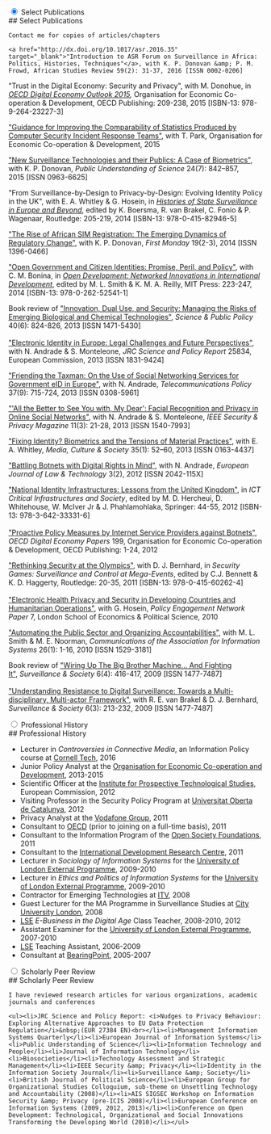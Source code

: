 <div class="tabs">
  <input type="radio" name="tabs" id="tabone" checked="checked">
  <label for="tabone">Select Publications</label>
  <div class="tab">
    ## Select Publications
    
    Contact me for copies of articles/chapters
   
    <a href="http://dx.doi.org/10.1017/asr.2016.35" target="_blank">"Introduction to ASR Forum on Surveillance in Africa: Politics, Histories, Techniques"</a>, with K. P. Donovan &amp; P. M. Frowd, African Studies Review 59(2): 31-37, 2016 [ISSN 0002-0206]

"Trust in the Digital Economy: Security and Privacy", with M. Donohue, in <a href="http://dx.doi.org/10.1787/9789264232440-en" target="_blank"><i>OECD Digital Economy Outlook</i>&nbsp;</a><i><a href="http://dx.doi.org/10.1787/9789264232440-en" target="_blank">2015</a>,&nbsp;</i>Organisation for Economic Co-operation &amp; Development,<i> </i>OECD Publishing: 209-238, 2015 [ISBN-13: 978-9-264-23227-3]<br>

<a href="http://oe.cd/csirt-stat" target="_blank">"Guidance for Improving the Comparability of Statistics Produced by Computer Security Incident Response Teams"</a>, with T. Park, Organisation for Economic Co-operation &amp; Development, 2015

<a href="http://dx.doi.org/10.1177/0963662513514173" target="_blank">"New Surveillance Technologies and their Publics: A Case of Biometrics"</a>, with K. P. Donovan,<i>&nbsp;Public Understanding of Science</i>&nbsp;24(7): 842–857, 2015<i>&nbsp;</i>[ISSN 0963-6625]


"From Surveillance-by-Design to Privacy-by-Design: Evolving Identity Policy in the UK", with E. A. Whitley &amp; G. Hosein, in&nbsp;<a href="http://www.amazon.co.uk/Histories-Surveillance-Europe-Beyond-Boersma/dp/0415829461" target="_blank"><i>Histories of State Surveillance in Europe and Beyond</i></a>, edited by K. Boersma, R. van Brakel, C. Fonio &amp; P. Wagenaar, Routledge: 205-219, 2014 [ISBN-13: 978-0-415-82946-5]

<a href="http://firstmonday.org/ojs/index.php/fm/article/view/4351/3820" target="_blank">"The Rise of African SIM Registration: The Emerging Dynamics of Regulatory Change"</a>,&nbsp;with K. P. Donovan,&nbsp;<i>First Monday&nbsp;</i>19(2-3), 2014<i>&nbsp;</i>[ISSN 1396-0466]


<a href="http://web.idrc.ca/openebooks/541-1/#ch09" target="_blank">"Open Government and Citizen Identities: Promise, Peril, and Policy"</a>, with C. M. Bonina, in&nbsp;<i><a href="http://www.idrc.ca/EN/Resources/Publications/Pages/IDRCBookDetails.aspx?PublicationID=1274" target="_blank">Open Development: Networked Innovations in International Development</a></i>, edited by M. L. Smith &amp; K. M. A. Reilly, MIT Press: 223-247, 2014 [ISBN-13: 978-0-262-52541-1]

Book review of&nbsp;<a href="http://dx.doi.org/10.1093/scipol/sct019" target="_blank">"Innovation, Dual Use, and Security: Managing the Risks of Emerging Biological and Chemical Technologies"</a>, <i>Science &amp; Public Policy</i> 40(6): 824-826, 2013 [ISSN 1471-5430]<br><br><a href="https://ec.europa.eu/jrc/en/publication/eur-scientific-and-technical-research-reports/electronic-identity-europe-legal-challenges-and-future-perspectives-e-id-2020" target="_blank">"Electronic Identity in Europe: Legal Challenges and Future Perspectives"</a>, with N. Andrade &amp; S. Monteleone, <i>JRC Science and Policy Report </i>25834, European Commission, 2013 [ISSN 1831-9424]<br>

<a href="http://www.sciencedirect.com/science/article/pii/S0308596113000761" target="_blank">"Friending the Taxman: On the Use of Social Networking Services for Government eID in Europe"</a>, with N. Andrade, <i>Telecommunications Policy</i> 37(9): 715-724, 2013 [ISSN 0308-5961]

<a href="http://doi.ieeecomputersociety.org/10.1109/MSP.2013.22" target="_blank">"'All the Better to See You with, My Dear': Facial Recognition and Privacy in Online Social Networks"</a>, with N. Andrade &amp; S. Monteleone,&nbsp;<i>IEEE Security &amp; Privacy Magazine </i>11(3): 21-28, 2013 [ISSN 1540-7993]

<a href="http://mcs.sagepub.com/content/35/1/52.extract" target="_blank">"Fixing Identity? Biometrics and the Tensions of Material Practices"</a>, with E. A. Whitley,&nbsp;<i>Media, Culture &amp; Society</i>&nbsp;35(1): 52–60, 2013 [ISSN 0163-4437]

<a href="http://ejlt.org/article/view/158/238" target="_blank">"Battling Botnets with Digital Rights in Mind"</a>, with N. Andrade, <i>European Journal of Law &amp; Technology</i> 3(2), 2012 [ISSN 2042-115X]

<a href="http://personal.lse.ac.uk/martinak/IFIP.pdf" target="_blank">"National Identity Infrastructures: Lessons from the United Kingdom"</a>, in <i>ICT 
Critical Infrastructures and Society</i>, edited by M. D. Hercheui, D. Whitehouse, W. McIver Jr &amp; J. Phahlamohlaka, Springer: 44-55, 2012 
[ISBN-13: 978-3-642-33331-6]<br><br><a href="http://www.oecd-ilibrary.org/science-and-technology/proactive-policy-measures-by-internet-service-providers-against-botnets_5k98tq42t18w-en" target="_blank">"Proactive Policy Measures by Internet Service Providers against Botnets"</a>, <i>OECD Digital Economy Papers</i> 199, Organisation for Economic Co-operation &amp; Development, OECD Publishing: 1-24, 2012<br>

<a href="http://www.tandfonline.com/doi/pdf/10.4324/9780203827475_chapter_1" target="_blank">"Rethinking Security at the 
Olympics"</a>, with D. J. Bernhard, in <i>Security Games: Surveillance and Control at Mega-Events</i>, edited by C.J. Bennett &amp; K. D. Haggerty, Routledge: 20-35, 2011 [ISBN-13: 978-0-415-60262-4]<br><br><a href="http://idl-bnc.idrc.ca/dspace/handle/10625/46407" target="_blank">"Electronic Health Privacy and Security in Developing Countries and Humanitarian Operations"</a>, with G. Hosein, <i>Policy Engagement Network Paper</i> 7, London School of Economics &amp; Political Science, 2010<br>

<a href="http://aisel.aisnet.org/cais/vol26/iss1/1/" target="_blank">"Automating the Public Sector and Organizing Accountabilities"</a>, with M. L. Smith &amp; M. E. Noorman, <i>Communications of the Association for Information Systems</i> 26(1): 1-16, 2010 [ISSN 1529-3181]

Book review of&nbsp;<a href="http://library.queensu.ca/ojs/index.php/surveillance-and-society/article/view/3274" target="_blank">"Wiring Up The Big Brother Machine... And Fighting It"</a>,<i>&nbsp;Surveillance &amp; Society&nbsp;</i>6(4): 416-417, 2009 [ISSN 1477-7487]<br><br><a href="http://library.queensu.ca/ojs/index.php/surveillance-and-society/article/view/3282" target="_blank">"Understanding Resistance to Digital Surveillance: Towards a Multi-disciplinary, Multi-actor Framework"</a>, with R. E. van Brakel &amp; D. J. Bernhard, <i>Surveillance &amp; Society</i> 6(3): 213-232, 2009 [ISSN 1477-7487]
   
  </div>
  
  <input type="radio" name="tabs" id="tabtwo">
  <label for="tabtwo">Professional History</label>
  <div class="tab">
    ## Professional History
   
   <ul>
  <li>Lecturer in <i>Controversies in Connective Media</i>, an Information Policy course at <a href="http://tech.cornell.edu/" target="_blank">Cornell Tech</a>, 2016</li>
  <li>Junior Policy Analyst at the <a href="http://oecd.org/" target="_blank">Organisation for Economic Co-operation and Development</a>, 2013-2015
    
  </li>
  <li>Scientific Officer at the <a href="https://ec.europa.eu/jrc/en/institutes/ipts" target="_blank">Institute for Prospective Technological Studies</a>, European Commission, 2012</li>
  <li>Visiting Professor in the Security Policy Program at <a href="http://www.uoc.edu/" target="_blank">Universitat Oberta de Catalunya</a>, 2012</li>
  <li>Privacy Analyst at the <a href="http://www.vodafone.com" target="_blank">Vodafone Group</a>, 2011</li>
  <li>Consultant to <a href="http://www.oecd.org" target="_blank">OECD</a> (prior to joining on a full-time basis), 2011</li>
  <li>Consultant to the Information Program of the <a href="http://www.opensocietyfoundations.org" target="_blank">Open Society Foundations</a>, 2011</li>
  <li>Consultant to the <a href="http://www.idrc.ca" target="_blank">International Development Research Centre</a>, 2011</li>
  <li>Lecturer in <i>Sociology of Information Systems</i>&nbsp;for the <a href="http://www.londoninternational.ac.uk" target="_blank">University of London External Programme</a>, 2009-2010</li>
  <li>Lecturer in<span lang="EN-US">&nbsp;<i>Ethics and Politics of Information Systems</i>&nbsp;<span lang="EN-US">for the <a href="http://www.londoninternational.ac.uk" target="_blank">University of London External Programme</a>, 2009-2010</li><li>Contractor for Emerging Technologies at <a href="http://www.itv.com" target="_blank">ITV</a>, 2008</li><li><span lang="EN-US">Guest Lecturer for the MA Programme in Surveillance Studies at <a href="http://www.city.ac.uk" target="_blank">City University London</a>, 2008</li><li><a href="http://www.lse.ac.uk" target="_blank">LSE</a>&nbsp;<i>E-Business in the Digital Age</i>&nbsp;Class Teacher, 2008-2010, 2012</li><li>Assistant Examiner for the <a href="http://www.londoninternational.ac.uk" target="_blank">University of London External Programme</a>, 2007-2010</li><li><a href="http://www.lse.ac.uk" target="_blank">LSE</a> Teaching Assistant, 2006-2009</li><li>Consultant at <a href="http://www.bearingpoint.com" target="_blank">BearingPoint</a>, 2005-2007</li></ul>
   
  </div>
  
  <input type="radio" name="tabs" id="tabthree">
  <label for="tabthree">Scholarly Peer Review</label>
  <div class="tab">
    ## Scholarly Peer Review
   
    I have reviewed research articles for various organizations, academic journals and conferences
    
    <ul><li>JRC Science and Policy Report: <i>Nudges to Privacy Behaviour: Exploring Alternative Approaches to EU Data Protection Regulation</i>&nbsp;(EUR 27384 EN)<br></li><li>Management Information Systems Quarterly</li><li>European Journal of Information Systems</li><li>Public Understanding of Science</li><li>Information Technology and People</li><li>Journal of Information Technology</li><li>Biosocieties</li><li>Technology Assessment and Strategic Management</li><li>IEEE Security &amp; Privacy</li><li>Identity in the Information Society Journal</li><li>Surveillance &amp; Society</li><li>British Journal of Political Science</li><li>European Group for Organizational Studies Colloquium, sub-theme on Unsettling Technology and Accountability (2008)</li><li>AIS SIGSEC Workshop on Information Security &amp; Privacy (pre-ICIS 2008)</li><li>European Conference on Information Systems (2009, 2012, 2013)</li><li>Conference on Open Development: Technological, Organizational and Social Innovations Transforming the Developing World (2010)</li></ul>
   
  </div>
</div>